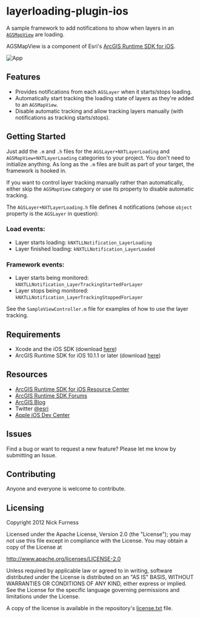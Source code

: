 layerloading-plugin-ios
===

A sample framework to add notifications to show when layers in an [`AGSMapView`](https://developers.arcgis.com/ios/api-reference/interface_a_g_s_map_view.html) are loading.

AGSMapView is a component of Esri's [ArcGIS Runtime SDK for iOS](http://resources.arcgis.com/en/help/runtime-ios-sdk/concepts/#//00pw00000003000000).

![App](https://raw.github.com/nixta/arcgis-layerloading-ios/master/arcgis-layerloading-ios.jpg)

## Features
* Provides notifications from each `AGSLayer` when it starts/stops loading.
* Automatically start tracking the loading state of layers as they're added to an `AGSMapView`.
* Disable automatic tracking and allow tracking layers manually (with notifications as tracking starts/stops).

## Getting Started
Just add the `.m` and `.h` files for the `AGSLayer+NXTLayerLoading` and `AGSMapView+NXTLayerLoading` categories to your project. You don't need to initialize anything. As long as the `.m` files are built as part of your target, the framework is hooked in.

If you want to control layer tracking manually rather than automatically, either skip the `AGSMapView` category or use its property to disable automatic tracking.

The `AGSLayer+NXTLayerLoading.h` file defines 4 notifications (whose `object` property is the `AGSLayer` in question):

### Load events:
* Layer starts loading: `kNXTLLNotification_LayerLoading`
* Layer finished loading: `kNXTLLNotification_LayerLoaded`

### Framework events:
* Layer starts being monitored: `kNXTLLNotification_LayerTrackingStartedForLayer`
* Layer stops being monitored: `kNXTLLNotification_LayerTrackingStoppedForLayer`

See the `SampleViewController.m` file for examples of how to use the layer tracking.

## Requirements

* Xcode and the iOS SDK (download [here](https://developer.apple.com/xcode/downloads/))
* ArcGIS Runtime SDK for iOS 10.1.1 or later (download [here](http://www.esri.com/apps/products/download/index.cfm?fuseaction=download.all#ArcGIS_Runtime_SDK_for_iOS))

## Resources

* [ArcGIS Runtime SDK for iOS Resource Center](http://resources.arcgis.com/en/help/runtime-ios-sdk/concepts/#//00pw00000003000000)
* [ArcGIS Runtime SDK Forums](http://forums.arcgis.com/forums/78-ArcGIS-Runtime-SDK-for-iOS)
* [ArcGIS Blog](http://blogs.esri.com/esri/arcgis/)
* Twitter [@esri](http://twitter.com/esri)
* [Apple iOS Dev Center](https://developer.apple.com/devcenter/ios/index.action)

## Issues

Find a bug or want to request a new feature?  Please let me know by submitting an Issue.

## Contributing

Anyone and everyone is welcome to contribute. 

## Licensing
Copyright 2012 Nick Furness

Licensed under the Apache License, Version 2.0 (the "License");
you may not use this file except in compliance with the License.
You may obtain a copy of the License at

   http://www.apache.org/licenses/LICENSE-2.0

Unless required by applicable law or agreed to in writing, software
distributed under the License is distributed on an "AS IS" BASIS,
WITHOUT WARRANTIES OR CONDITIONS OF ANY KIND, either express or implied.
See the License for the specific language governing permissions and
limitations under the License.

A copy of the license is available in the repository's [license.txt](https://raw.github.com/nixta/arcgis-layerloading-ios/master/license.txt) file.
